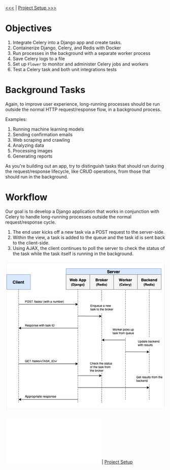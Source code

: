 
[<<<](../README.md) | [Project Setup >>>](102-project-setup.md)

# Objectives

1. Integrate Celery into a Django app and create tasks.
2. Containerize Django, Celery, and Redis with Docker
3. Run processes in the background with a separate worker process
4. Save Celery logs to a file
5. Set up `Flower` to monitor and administer Celery jobs and workers
6. Test a Celery task and both unit integrations tests

# Background Tasks

Again, to improve user experience, long-running processes should be run outside the normal HTTP request/response flow, in a background process.

Examples:

1. Running machine learning models
2. Sending confirmation emails
3. Web scraping and crawling
4. Analyzing data
5. Processing images
6. Generating reports

As you're building out an app, try to distinguish tasks that should run during the request/response lifecycle, like CRUD operations, from those that should run in the background.

# Workflow

Our goal is to develop a Django application that works in conjunction with Celery to handle long-running processes outside the normal request/response cycle.

1. The end user kicks off a new task via a POST request to the server-side.
2. Within the view, a task is added to the queue and the task id is sent back to the client-side.
3. Using AJAX, the client continues to poll the server to check the status of the task while the task itself is running in the background.

![image1](../../assets/image1.png)

![<<<](../README.md) | [Project Setup](102-project-setup.md)